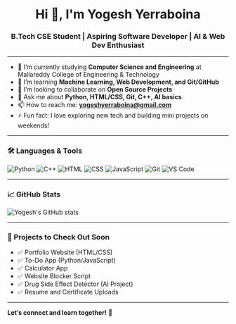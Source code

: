 <h1 align="center">Hi 👋, I'm Yogesh Yerraboina</h1>
<h3 align="center">B.Tech CSE Student | Aspiring Software Developer | AI & Web Dev Enthusiast</h3>

---

- 🔭 I’m currently studying **Computer Science and Engineering** at Mallareddy College of Engineering & Technology
- 🌱 I’m learning **Machine Learning, Web Development, and Git/GitHub**
- 👯 I’m looking to collaborate on **Open Source Projects**
- 💬 Ask me about **Python, HTML/CSS, Git, C++, AI basics**
- 📫 How to reach me: **yogeshyerraboina@gmail.com**
- ⚡ Fun fact: I love exploring new tech and building mini projects on weekends!

---

### 🛠️ Languages & Tools

![Python](https://img.shields.io/badge/-Python-3776AB?style=flat&logo=python&logoColor=white)
![C++](https://img.shields.io/badge/-C++-00599C?style=flat&logo=c%2B%2B&logoColor=white)
![HTML](https://img.shields.io/badge/-HTML5-E34F26?style=flat&logo=html5&logoColor=white)
![CSS](https://img.shields.io/badge/-CSS3-1572B6?style=flat&logo=css3)
![JavaScript](https://img.shields.io/badge/-JavaScript-F7DF1E?style=flat&logo=javascript&logoColor=black)
![Git](https://img.shields.io/badge/-Git-F05032?style=flat&logo=git&logoColor=white)
![VS Code](https://img.shields.io/badge/-VS%20Code-007ACC?style=flat&logo=visual-studio-code)

---

### 📈 GitHub Stats

![Yogesh's GitHub stats](https://github-readme-stats.vercel.app/api?username=yogeshyerraboina&show_icons=true&theme=github_dark)

---

### 🚀 Projects to Check Out Soon

- ✅ Portfolio Website (HTML/CSS)
- ✅ To-Do App (Python/JavaScript)
- ✅ Calculator App
- ✅ Website Blocker Script
- ✅ Drug Side Effect Detector (AI Project)
- ✅ Resume and Certificate Uploads

---

**Let’s connect and learn together!** 🤝
